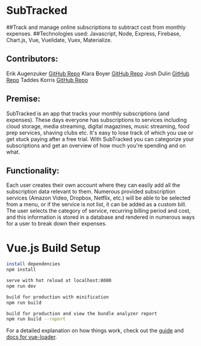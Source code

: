 # SubTracked

##Track and manage online subscriptions to subtract cost from monthly expenses.
##Technologies used: Javascript, Node, Express, Firebase, Chart.js, Vue, Vuelidate, Vuex, Materialize. 


## Contributors:
Erik Augenzuker [GitHub Repo](https://github.com/Eaug2)
Klara Boyer [GitHub Repo](https://github.com/kawboyer)
Josh Dulin [GitHub Repo](https://github.com/jzdulin)
Taddes Korris [GitHub Repo](https://github.com/taddes)

## Premise:
SubTracked is an app that tracks your monthly subscriptions (and expenses). These days everyone has subscriptions to services including cloud storage, media streaming, digital magazines, music streaming, food prep services, shaving clubs etc. It's easy to lose track of which you use or get stuck paying after a free trial. With SubTracked you can categorize your subscriptions and get an overview of how much you're spending and on what.

## Functionality:
Each user creates their own account where they can easily add all the subscription data relevant to them. Numerous provided subscription services (Amazon Video, Dropbox, Netflix, etc.) will be able to be selected from a menu, or if the service is not list, it can be added as a custom bill. The user selects the category of service, recurring billing period and cost, and this information is stored in a database and rendered in numerous ways for a user to break down their expenses.


# Vue.js Build Setup
``` bash
install dependencies
npm install

serve with hot reload at localhost:8080
npm run dev

build for production with minification
npm run build

build for production and view the bundle analyzer report
npm run build --report
```

For a detailed explanation on how things work, check out the [guide](http://vuejs-templates.github.io/webpack/) and [docs for vue-loader](http://vuejs.github.io/vue-loader).


